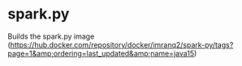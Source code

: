# spark.py
Builds the spark.py image (https://hub.docker.com/repository/docker/imranq2/spark-py/tags?page=1&amp;ordering=last_updated&amp;name=java15)
